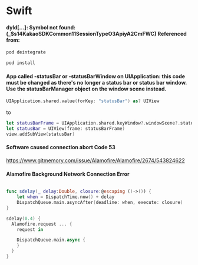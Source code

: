 # Swift

#### dyld[...]: Symbol not found: (_$s14KakaoSDKCommon11SessionTypeO3ApiyA2CmFWC) Referenced from:

```bash
pod deintegrate

pod install
```

#### App called -statusBar or -statusBarWindow on UIApplication: this code must be changed as there's no longer a status bar or status bar window. Use the statusBarManager object on the window scene instead.

```Swift
UIApplication.shared.value(forKey: "statusBar") as? UIView
```

to

```Swift
let statusBarFrame = UIApplication.shared.keyWindow?.windowScene?.statusBarManager?.statusBarFrame
let statusBar = UIView(frame: statusBarFrame)
view.addSubView(statusBar)
```

#### Software caused connection abort Code 53

https://www.gitmemory.com/issue/Alamofire/Alamofire/2674/543824622

#### Alamofire Background Network Connection Error

```Swift

func sdelay(_ delay:Double, closure:@escaping ()->()) {
    let when = DispatchTime.now() + delay
    DispatchQueue.main.asyncAfter(deadline: when, execute: closure)
}

sdelay(0.4) {
  Alamofire.request ... {
    request in

    DispatchQueue.main.async {
    }
  }
}
```
